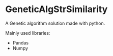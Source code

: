 # GeneticAlgStrSimilarity
A Genetic algorithm solution made with python.



Mainly used libraries:
- Pandas
- Numpy
